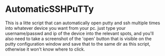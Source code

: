 # AutomaticSSHPuTTy

This is a litte script that can automatically open putty and ssh multiple times into whatever device you want from your pc. 
just type your username/passwd and ip of the device into the relevant spots, and you'll also need to take a screenshot of the 'open'
button that is visible on the putty configuration window and save that to the same dir as this script, otherwise it won't know where to
click. 
